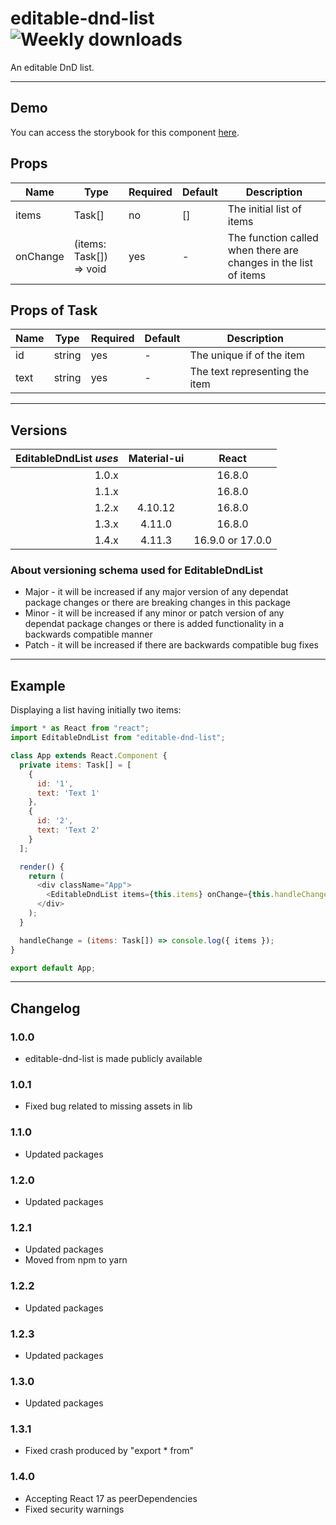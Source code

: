 # editable-dnd-list ![Weekly downloads](https://img.shields.io/npm/dw/editable-dnd-list 'Weekly downloads')

An editable DnD list.

---

## Demo

You can access the storybook for this component [here](https://iulian-radu-at.github.io/editable-dnd-list/).

## Props

| Name     | Type                    | Required | Default | Description                                                     |
| -------- | ----------------------- | -------- | ------- | --------------------------------------------------------------- |
| items    | Task[]                  | no       | []      | The initial list of items                                       |
| onChange | (items: Task[]) => void | yes      | -       | The function called when there are changes in the list of items |

## Props of Task

| Name | Type   | Required | Default | Description                    |
| ---- | ------ | -------- | ------- | ------------------------------ |
| id   | string | yes      | -       | The unique if of the item      |
| text | string | yes      | -       | The text representing the item |

---

## Versions

| EditableDndList _uses_ | Material-ui |      React       |
| ---------------------: | :---------: | :--------------: |
|                  1.0.x |             |      16.8.0      |
|                  1.1.x |             |      16.8.0      |
|                  1.2.x |   4.10.12   |      16.8.0      |
|                  1.3.x |   4.11.0    |      16.8.0      |
|                  1.4.x |   4.11.3    | 16.9.0 or 17.0.0 |

### About versioning schema used for EditableDndList

- Major - it will be increased if any major version of any dependat package changes or there are breaking changes in this package
- Minor - it will be increased if any minor or patch version of any dependat package changes or there is added functionality in a backwards compatible manner
- Patch - it will be increased if there are backwards compatible bug fixes

---

## Example

Displaying a list having initially two items:

```js
import * as React from "react";
import EditableDndList from "editable-dnd-list";

class App extends React.Component {
  private items: Task[] = [
    {
      id: '1',
      text: 'Text 1'
    },
    {
      id: '2',
      text: 'Text 2'
    }
  ];

  render() {
    return (
      <div className="App">
        <EditableDndList items={this.items} onChange={this.handleChange} />
      </div>
    );
  }

  handleChange = (items: Task[]) => console.log({ items });
}

export default App;
```

---

## Changelog

### 1.0.0

- editable-dnd-list is made publicly available

### 1.0.1

- Fixed bug related to missing assets in lib

### 1.1.0

- Updated packages

### 1.2.0

- Updated packages

### 1.2.1

- Updated packages
- Moved from npm to yarn

### 1.2.2

- Updated packages

### 1.2.3

- Updated packages

### 1.3.0

- Updated packages

### 1.3.1

- Fixed crash produced by "export \* from"

### 1.4.0

- Accepting React 17 as peerDependencies
- Fixed security warnings
